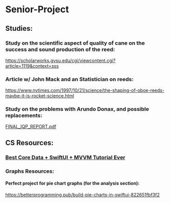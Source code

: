 # Senior-Project

## Studies:
### Study on the scientific aspect of quality of cane on the success and sound production of the reed:
https://scholarworks.gvsu.edu/cgi/viewcontent.cgi?article=1119&context=sss
### Article w/ John Mack and an Statistician on reeds:
https://www.nytimes.com/1997/10/21/science/the-shaping-of-oboe-reeds-maybe-it-is-rocket-science.html
### Study on the problems with Arundo Donax, and possible replacements:
[FINAL_IQP_REPORT.pdf](https://github.com/Michalcieslik1/Senior-Project/files/9600047/FINAL_IQP_REPORT.pdf)

## CS Resources:
### [Best Core Data + SwiftUI + MVVM Tutorial Ever](https://www.youtube.com/watch?v=gGM_Qn3CUfQ)

### Graphs Resources:
#### Perfect project for pie chart graphs (for the analysis section):
https://betterprogramming.pub/build-pie-charts-in-swiftui-822651fbf3f2
#### 
